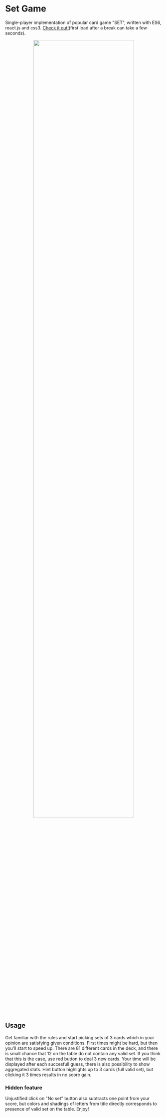 # Set Game
Single-player implementation of popular card game "SET", written with ES6, react.js and css3. <a href='https://set-ready-go.herokuapp.com/'>Check it out!</a>(first load after a break can take a few seconds).

<p align="center" width="100%">
  <img width="80%" src="https://user-images.githubusercontent.com/65915712/102587096-967aad80-410b-11eb-87c9-f56070ff8a1b.gif">
</p>

## Usage
Get familiar with the rules and start picking sets of 3 cards which in your opinion are satisfying given conditions. First times might be hard, but then you'll start to speed up. There are 81 different cards in the deck, and there is small chance that 12 on the table do not contain any valid set. If you think that this is the case, use red button to deal 3 new cards. Your time will be displayed after each succesfull guess, there is also possibility to show aggregated stats. Hint button highlights up to 3 cards (full valid set), but clicking it 3 times results in no score gain.

### Hidden feature
Unjustified click on "No set" button also subtracts one point from your score, but colors and shadings of letters from title directly corresponds to presence of valid set on the table. Enjoy!



